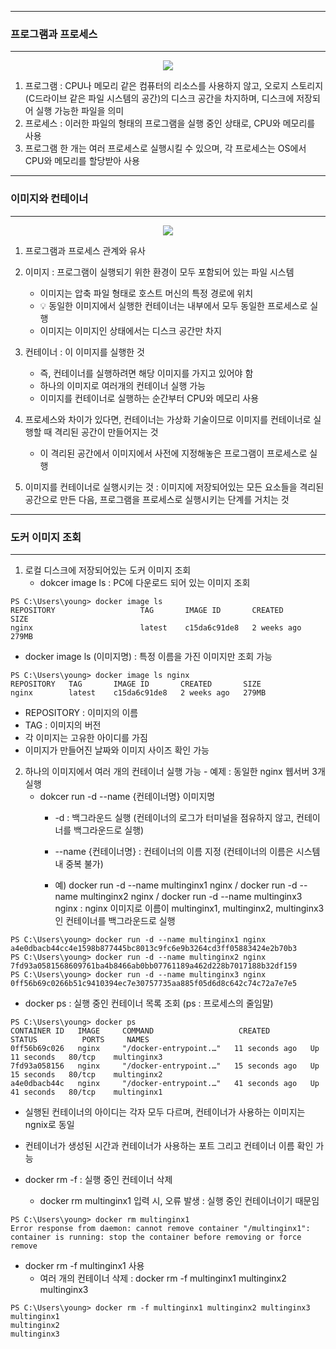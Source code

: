 -----
### 프로그램과 프로세스
-----
<div align="center">
<img src="https://github.com/user-attachments/assets/e356ca3f-8041-4fd2-85cf-e2be66943528">
</div>

1. 프로그램 : CPU나 메모리 같은 컴퓨터의 리소스를 사용하지 않고, 오로지 스토리지(C드라이브 같은 파일 시스템의 공간)의 디스크 공간을 차지하며, 디스크에 저장되어 실행 가능한 파일을 의미
2. 프로세스 : 이러한 파일의 형태의 프로그램을 실행 중인 상태로, CPU와 메모리를 사용
3. 프로그램 한 개는 여러 프로세스로 실행시킬 수 있으며, 각 프로세스는 OS에서 CPU와 메모리를 할당받아 사용

-----
### 이미지와 컨테이너
-----
<div align="center">
<img src="https://github.com/user-attachments/assets/649e80ad-9a82-42d6-b009-9c44e217fac2">
</div>

1. 프로그램과 프로세스 관계와 유사
2. 이미지 : 프로그램이 실행되기 위한 환경이 모두 포함되어 있는 파일 시스템
   - 이미지는 압축 파일 형태로 호스트 머신의 특정 경로에 위치
   - 💡 동일한 이미지에서 실행한 컨테이너는 내부에서 모두 동일한 프로세스로 실행
   - 이미지는 이미지인 상태에서는 디스크 공간만 차지

3. 컨테이너 : 이 이미지를 실행한 것
   - 즉, 컨테이너를 실행하려면 해당 이미지를 가지고 있어야 함
   - 하나의 이미지로 여러개의 컨테이너 실행 가능
   - 이미지를 컨테이너로 실행하는 순간부터 CPU와 메모리 사용
  
4. 프로세스와 차이가 있다면, 컨테이너는 가상화 기술이므로 이미지를 컨테이너로 실행할 때 격리된 공간이 만들어지는 것
   - 이 격리된 공간에서 이미지에서 사전에 지정해놓은 프로그램이 프로세스로 실행

5. 이미지를 컨테이너로 실행시키는 것 : 이미지에 저장되어있는 모든 요소들을 격리된 공간으로 만든 다음, 프로그램을 프로세스로 실행시키는 단계를 거치는 것

-----
### 도커 이미지 조회
-----
1. 로컬 디스크에 저장되어있는 도커 이미지 조회
   - dokcer image ls : PC에 다운로드 되어 있는 이미지 조회
```
PS C:\Users\young> docker image ls
REPOSITORY                   TAG       IMAGE ID       CREATED         SIZE
nginx                        latest    c15da6c91de8   2 weeks ago     279MB
```

   - docker image ls (이미지명) : 특정 이름을 가진 이미지만 조회 가능
```
PS C:\Users\young> docker image ls nginx
REPOSITORY   TAG       IMAGE ID       CREATED       SIZE
nginx        latest    c15da6c91de8   2 weeks ago   279MB
```

  - REPOSITORY : 이미지의 이름
  - TAG : 이미지의 버전
  - 각 이미지는 고유한 아이디를 가짐
  - 이미지가 만들어진 날짜와 이미지 사이즈 확인 가능

2. 하나의 이미지에서 여러 개의 컨테이너 실행 가능 - 예제 : 동일한 nginx 웹서버 3개 실행
   - dokcer run -d --name {컨테이너명} 이미지명
     + -d : 백그라운드 실행 (컨테이너의 로그가 터미널을 점유하지 않고, 컨테이너를 백그라운드로 실행)
     + --name {컨테이너명} : 컨테이너의 이름 지정 (컨테이너의 이름은 시스템 내 중복 불가)

     + 예) docker run -d --name multinginx1 nginx / docker run -d --name multinginx2 nginx / docker run -d --name multinginx3 nginx : nginx 이미지로 이름이 multinginx1, multinginx2, multinginx3인 컨테이너를 백그라운드로 실행
```
PS C:\Users\young> docker run -d --name multinginx1 nginx
a4e0dbacb44cc4e1598b877445bc8013c9fc6e9b3264cd3ff05883424e2b70b3
PS C:\Users\young> docker run -d --name multinginx2 nginx
7fd93a0581568609761ba4b8466ab0bb07761189a462d228b7017188b32df159
PS C:\Users\young> docker run -d --name multinginx3 nginx
0ff56b69c0266b51c9410394ec7e30757735aa885f05d6d8c642c74c72a7e7e5
```

   - docker ps : 실행 중인 컨테이너 목록 조회 (ps : 프로세스의 줄임말)
```
PS C:\Users\young> docker ps
CONTAINER ID   IMAGE     COMMAND                   CREATED          STATUS          PORTS     NAMES
0ff56b69c026   nginx     "/docker-entrypoint.…"   11 seconds ago   Up 11 seconds   80/tcp    multinginx3
7fd93a058156   nginx     "/docker-entrypoint.…"   15 seconds ago   Up 15 seconds   80/tcp    multinginx2
a4e0dbacb44c   nginx     "/docker-entrypoint.…"   41 seconds ago   Up 41 seconds   80/tcp    multinginx1
```

   - 실행된 컨테이너의 아이디는 각자 모두 다르며, 컨테이너가 사용하는 이미지는 ngnix로 동일
   - 컨테이너가 생성된 시간과 컨테이너가 사용하는 포트 그리고 컨테이너 이름 확인 가능

   - docker rm -f : 실행 중인 컨테이너 삭제
     + docker rm multinginx1 입력 시, 오류 발생 : 실행 중인 컨테이너이기 때문임
```
PS C:\Users\young> docker rm multinginx1
Error response from daemon: cannot remove container "/multinginx1": container is running: stop the container before removing or force remove
```
   - docker rm -f multinginx1 사용
     + 여러 개의 컨테이너 삭제 : docker rm -f multinginx1 multinginx2 multinginx3
```
PS C:\Users\young> docker rm -f multinginx1 multinginx2 multinginx3
multinginx1
multinginx2
multinginx3
```
